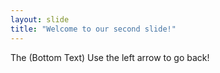 ```yaml
---
layout: slide
title: "Welcome to our second slide!"
---
```

The (Bottom Text)
Use the left arrow to go back!
